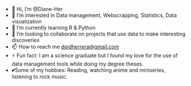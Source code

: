 - 👋 Hi, I’m @Diane-Her
- 👀 I’m interested in Data management, Webscrapping, Statistics, Data visualization
- 🌱 I’m currently learning R & Python
- 💞️ I’m looking to collaborate on projects that use data to make interesting discoveries
- 📫 How to reach me deidherrera@gmail.com
- ⚡ Fun fact: I am a science graduate but I found my love for the use of data management tools while doing my degree theses.
-  💕Some of my hobbies: Reading, watching anime and miniseries, listening to rock music.


<!---
Diane-Her/Diane-Her is a ✨ special ✨ repository because its `README.md` (this file) appears on your GitHub profile.
You can click the Preview link to take a look at your changes.
--->
